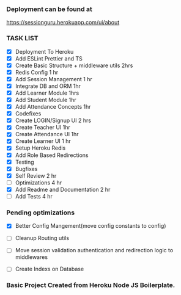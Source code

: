 ### Deployment can be found at
https://sessionguru.herokuapp.com/ui/about

### TASK LIST

- [X] Deployment To Heroku
- [X] Add ESLint Prettier and TS
- [X] Create Basic Structure + middleware utils 2hrs
- [X] Redis Config 1 hr
- [X] Add Session Management 1 hr
- [X] Integrate DB and ORM 1hr
- [X] Add Learner Module 1hrs
- [X] Add Student Module 1hr
- [X] Add Attendance Concepts 1hr
- [X] Codefixes
- [X] Create LOGIN/Signup UI 2 hrs
- [X] Create Teacher UI 1hr
- [X] Create Attendance UI 1hr
- [X] Create Learner UI 1 hr
- [X] Setup Heroku Redis
- [X] Add Role Based Redirections
- [X] Testing
- [X] Bugfixes
- [X] Self Review 2 hr
- [ ] Optimizations 4 hr
- [X] Add Readme and Documentation 2 hr
- [ ] Add Tests 4 hr

### Pending optimizations
- [X] Better Config Mangement(move config constants to config)
- [ ] Cleanup Routing utils
- [ ] Move session validation authentication and redirection logic to middlewares
- [ ] Create Indexs on Database


### Basic Project Created from Heroku Node JS Boilerplate.